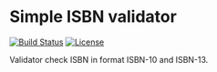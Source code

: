 # Simple ISBN validator

[![Build Status][travis-image]][travis-url]
[![License][license-image]][license-url]

Validator check ISBN in format ISBN-10 and ISBN-13.

<!-- vars -->
[license-image]:https://img.shields.io/badge/license-MIT-blue.svg?style=flat-square
[license-url]: #license
[travis-image]:https://img.shields.io/travis/drogimex/isbn-validate.svg?style=flat-square
[travis-url]:https://travis-ci.org/drogimex/isbn-validate